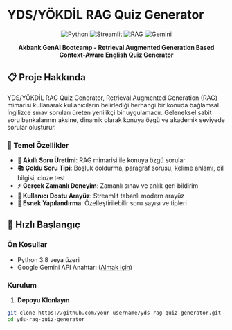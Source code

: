# YDS/YÖKDİL RAG Quiz Generator

<div align="center">

![Python](https://img.shields.io/badge/Python-3.8%2B-blue)
![Streamlit](https://img.shields.io/badge/Streamlit-1.28-FF4B4B)
![RAG](https://img.shields.io/badge/Architecture-RAG-green)
![Gemini](https://img.shields.io/badge/AI-Gemini-orange)

**Akbank GenAI Bootcamp - Retrieval Augmented Generation Based Context-Aware English Quiz Generator**

</div>

## 📋 Proje Hakkında

YDS/YÖKDİL RAG Quiz Generator, Retrieval Augmented Generation (RAG) mimarisi kullanarak kullanıcıların belirlediği herhangi bir konuda bağlamsal İngilizce sınav soruları üreten yenilikçi bir uygulamadır. Geleneksel sabit soru bankalarının aksine, dinamik olarak konuya özgü ve akademik seviyede sorular oluşturur.

### 🎯 Temel Özellikler

- **🤖 Akıllı Soru Üretimi**: RAG mimarisi ile konuya özgü sorular
- **📚 Çoklu Soru Tipi**: Boşluk doldurma, paragraf sorusu, kelime anlamı, dil bilgisi, cloze test
- **⚡ Gerçek Zamanlı Deneyim**: Zamanlı sınav ve anlık geri bildirim
- **🎨 Kullanıcı Dostu Arayüz**: Streamlit tabanlı modern arayüz
- **🔧 Esnek Yapılandırma**: Özelleştirilebilir soru sayısı ve tipleri

## 🚀 Hızlı Başlangıç

### Ön Koşullar

- Python 3.8 veya üzeri
- Google Gemini API Anahtarı ([Almak için](https://aistudio.google.com/))

### Kurulum

1. **Depoyu Klonlayın**
```bash
git clone https://github.com/your-username/yds-rag-quiz-generator.git
cd yds-rag-quiz-generator
